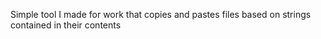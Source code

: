 Simple tool I made for work that copies and pastes files based on strings contained in their contents